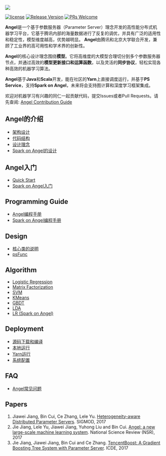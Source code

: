 ![](assets/angel_logo.png)


[![license](http://img.shields.io/badge/license-BSD3-brightgreen.svg?style=flat)](https://github.com/tencent/angel/blob/master/LICENSE)
[![Release Version](https://img.shields.io/badge/release-1.0.0-red.svg)](https://github.com/tencent/angel/releases)
[![PRs Welcome](https://img.shields.io/badge/PRs-welcome-brightgreen.svg)](https://github.com/tencent/angel/pulls)


**Angel**是一个基于参数服务器（Parameter Server）理念开发的高性能分布式机器学习平台，它基于腾讯内部的海量数据进行了反复的调优，并具有广泛的适用性和稳定性，模型维度越高，优势越明显。 **Angel**由腾讯和北京大学联合开发，兼顾了工业界的高可用性和学术界的创新性。

**Angel**的核心设计理念围绕**模型**。它将高维度的大模型合理切分到多个参数服务器节点，并通过高效的**模型更新接口和运算函数**，以及灵活的**同步协议**，轻松实现各种高效的机器学习算法。

**Angel**基于**Java**和**Scala**开发，能在社区的**Yarn**上直接调度运行，并基于**PS Service**，支持**Spark on Angel**，未来将会支持图计算和深度学习框架集成。

欢迎对机器学习有兴趣的同仁一起贡献代码，提交Issues或者Pull Requests。请先查阅: [Angel Contribution Guide](https://github.com/Tencent/angel/blob/master/CONTRIBUTING.md)

## Angel的介绍

* [架构设计](./docs/overview/architecture.md)
* [代码结构](./docs/overview/framework.md)
* [设计理念](./docs/overview/design.md)
* [Spark on Angel的设计](./docs/overview/spark_on_angel.md)


## Angel入门
* [Quick Start](./docs/tutorials/angel_ps_quick_start.md)
* [Spark on Angel入门](./docs/tutorials/spark_on_angel_quick_start.md)


## Programming Guide

* [Angel编程手册](./docs/programmers_guide/angel_programing_guide.md)
* [Spark on Angel编程手册](./docs/programmers_guide/spark_on_angel_programing_guide.md)

## Design

* [核心类的说明](./docs/apis/interface_api.md)
* [psFunc](./docs/design/psfFunc.md)

## Algorithm

* [Logistic Regression](./docs/algo/lr_on_angel.md)
* [Matrix Factorization](./docs/algo/mf_on_angel.md)
* [SVM](./docs/algo/svm_on_angel.md)
* [KMeans](./docs/algo/kmeans_on_angel.md)
* [GBDT](./docs/algo/gbdt_on_angel.md)
* [LDA](./docs/algo/lda_on_angel.md)
* [LR (Spark on Angel)](./docs/algo/spark_on_angel_optimizer.md)

## Deployment

* [源码下载和编译](./docs/deploy/source_compile.md)
* [本地运行](./docs/deploy/local_run.md)
* [Yarn运行](./docs/deploy/run_on_yarn.md)
* [系统配置](./docs/deploy/config_details.md)

## FAQ
* [Angel常见问题](https://github.com/Tencent/angel/wiki/Angel%E5%B8%B8%E8%A7%81%E9%97%AE%E9%A2%98)

## Papers
  1. Jiawei Jiang, Bin Cui, Ce Zhang, Lele Yu. [Heterogeneity-aware Distributed Parameter Servers](http://net.pku.edu.cn/~cuibin/Papers/2017%20sigmod.pdf). SIGMOD, 2017
  2. Jie Jiang, Lele Yu, Jiawei Jiang, Yuhong Liu and Bin Cui. [Angel: a new large-scale machine learning system](http://net.pku.edu.cn/~cuibin/Papers/2017NSRangel.pdf). National Science Review (NSR), 2017
  3. Jie Jiang, Jiawei Jiang,  Bin Cui and Ce Zhang. [TencentBoost: A Gradient Boosting Tree System with Parameter Server](http://net.pku.edu.cn/~cuibin/Papers/2017%20ICDE%20boost.pdf).	ICDE, 2017



